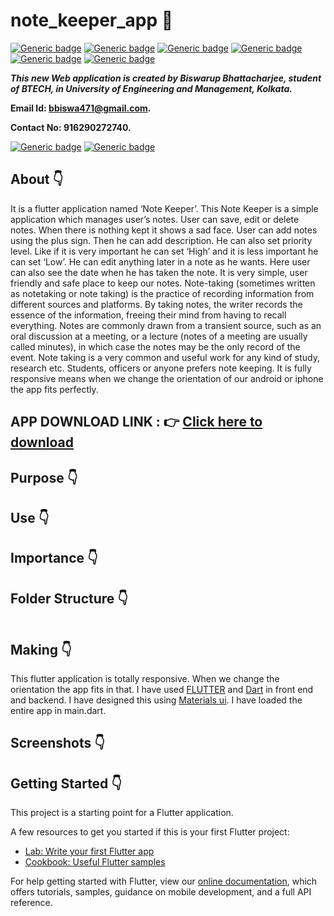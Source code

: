 # note_keeper_app :star_struck:

[![Generic badge](https://img.shields.io/badge/advance-Flutter-red)](https://shields.io/) [![Generic badge](https://img.shields.io/badge/advance-Dart-green)](https://shields.io/) [![Generic badge](https://img.shields.io/badge/Dart-Math-yellow)](https://shields.io/) [![Generic badge](https://img.shields.io/badge/android-ios-yellowgreen)](https://shields.io/) [![Generic badge](https://img.shields.io/badge/Material-UI-blue)](https://shields.io/) [![Generic badge](https://img.shields.io/badge/custom-widgets-orange)](https://shields.io/)

***This new Web application is created by Biswarup Bhattacharjee, student of BTECH, in University of Engineering and Management, Kolkata.***

**Email Id: bbiswa471@gmail.com.** 

**Contact No: 916290272740.** 

[![Generic badge](https://img.shields.io/badge/contact%20me-facebook-blue)](https://www.facebook.com/biswarup.bhattacharjee.5811) [![Generic badge](https://img.shields.io/badge/visit%20my%20projects%20-github-brightgreen)](https://github.com/biswa2210)

## About :point_down: 
It is a flutter application named ‘Note Keeper’. This Note Keeper is a simple application which manages user’s notes. User can save, edit or delete notes. When there is nothing kept it shows a sad face. User can add notes using the plus sign. Then he can add description. He can also set priority level. Like if it is very important he can set ‘High’ and it is less important he can set ‘Low’. He can edit anything later in a note as he wants. Here user can also see the date when he has taken the note. It is very simple, user friendly and safe place to keep our notes. Note-taking (sometimes written as notetaking or note taking) is the practice of recording information from different sources and platforms. By taking notes, the writer records the essence of the information, freeing their mind from having to recall everything. Notes are commonly drawn from a transient source, such as an oral discussion at a meeting, or a lecture (notes of a meeting are usually called minutes), in which case the notes may be the only record of the event. Note taking is a very common and useful work for any kind of study, research etc. Students, officers or anyone prefers note keeping. It is fully responsive means when we change the orientation of our android or iphone the app fits perfectly.
## APP DOWNLOAD LINK : :point_right: <a href="https://github.com/biswa2210/MOCKTAILS_RECIEPES/raw/master/Famous_Mocktails_base.apk" download>Click here to download</a>
## Purpose :point_down:

## Use :point_down:

## Importance :point_down:

## Folder Structure :point_down:
```bash

 ```                      

## Making :point_down:
This flutter application is totally responsive. When we change the orientation the app fits in that. I have used [FLUTTER](https://flutter.dev/?gclid=Cj0KCQjw38-DBhDpARIsADJ3kjliHdMH2hA97bBGqJtW5ORUUksCxpZ8cnrSWaH__HevGftAmP8AmvIaAhNlEALw_wcB&gclsrc=aw.ds) and [Dart](https://dart.dev/) in front end and backend. I have designed this using [Materials ui](https://material-ui.com/). I have loaded the entire app in main.dart.
## Screenshots :point_down: 
<div align="center">

</div>

## Getting Started :point_down: 

This project is a starting point for a Flutter application.

A few resources to get you started if this is your first Flutter project:

- [Lab: Write your first Flutter app](https://flutter.dev/docs/get-started/codelab)
- [Cookbook: Useful Flutter samples](https://flutter.dev/docs/cookbook)

For help getting started with Flutter, view our
[online documentation](https://flutter.dev/docs), which offers tutorials,
samples, guidance on mobile development, and a full API reference.
